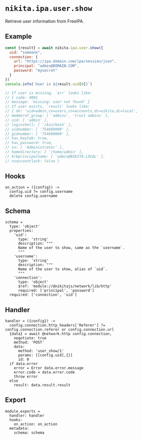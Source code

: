 
# `nikita.ipa.user.show`

Retrieve user information from FreeIPA.

## Example

```js
const {result} = await nikita.ipa.user.show({
  uid: "someone",
  connection: {
    url: "https://ipa.domain.com/ipa/session/json",
    principal: "admin@DOMAIN.COM",
    password: "mysecret"
  }
})
console.info(`User is ${result.uid[0]}`)

// If user is missing, `err` looks like:
// { code: 4001
// message: 'missing: user not found' }
// If user exists, `result` looks like:
// { dn: 'uid=admin,cn=users,cn=accounts,dc=nikita,dc=local',
// memberof_group: [ 'admins', 'trust admins' ],
// uid: [ 'admin' ],
// loginshell: [ '/bin/bash' ],
// uidnumber: [ '754600000' ],
// gidnumber: [ '754600000' ],
// has_keytab: true,
// has_password: true,
// sn: [ 'Administrator' ],
// homedirectory: [ '/home/admin' ],
// krbprincipalname: [ 'admin@NIKITA.LOCAL' ],
// nsaccountlock: false }
```

## Hooks

    on_action = ({config}) ->
      config.uid ?= config.username
      delete config.username

## Schema

    schema =
      type: 'object'
      properties:
        'uid':
          type: 'string'
          description: """
          Name of the user to show, same as the `username`.
          """
        'username':
          type: 'string'
          description: """
          Name of the user to show, alias of `uid`.
          """
        'connection':
          type: 'object'
          $ref: 'module://@nikitajs/network/lib/http'
          required: ['principal', 'password']
      required: ['connection', 'uid']

## Handler

    handler = ({config}) ->
      config.connection.http_headers['Referer'] ?= config.connection.referer or config.connection.url
      {data} = await @network.http config.connection,
        negotiate: true
        method: 'POST'
        data:
          method: 'user_show/1'
          params: [[config.uid],{}]
          id: 0
      if data.error
        error = Error data.error.message
        error.code = data.error.code
        throw error
      else
        result: data.result.result

## Export

    module.exports =
      handler: handler
      hooks:
        on_action: on_action
      metadata:
        schema: schema

